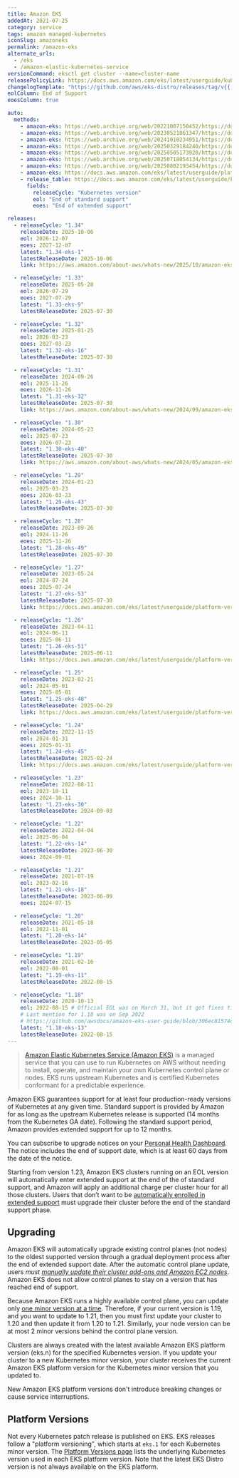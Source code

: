 ```yaml
---
title: Amazon EKS
addedAt: 2021-07-25
category: service
tags: amazon managed-kubernetes
iconSlug: amazoneks
permalink: /amazon-eks
alternate_urls:
  - /eks
  - /amazon-elastic-kubernetes-service
versionCommand: eksctl get cluster --name=cluster-name
releasePolicyLink: https://docs.aws.amazon.com/eks/latest/userguide/kubernetes-versions.html
changelogTemplate: "https://github.com/aws/eks-distro/releases/tag/v{{'__LATEST__'|replace:'.','-'}}"
eolColumn: End of Support
eoesColumn: true

auto:
  methods:
    - amazon-eks: https://web.archive.org/web/20221007150452/https://docs.aws.amazon.com/eks/latest/userguide/platform-versions.html # 1.19
    - amazon-eks: https://web.archive.org/web/20230521061347/https://docs.aws.amazon.com/eks/latest/userguide/platform-versions.html # 1.20
    - amazon-eks: https://web.archive.org/web/20241010234951/https://docs.aws.amazon.com/eks/latest/userguide/platform-versions.html # 1.23
    - amazon-eks: https://web.archive.org/web/20250329184240/https://docs.aws.amazon.com/eks/latest/userguide/platform-versions.html # 1.24
    - amazon-eks: https://web.archive.org/web/20250505173928/https://docs.aws.amazon.com/eks/latest/userguide/platform-versions.html # 1.25
    - amazon-eks: https://web.archive.org/web/20250718054134/https://docs.aws.amazon.com/eks/latest/userguide/platform-versions.html # 1.26
    - amazon-eks: https://web.archive.org/web/20250802193454/https://docs.aws.amazon.com/eks/latest/userguide/platform-versions.html # 1.27
    - amazon-eks: https://docs.aws.amazon.com/eks/latest/userguide/platform-versions.html
    - release_table: https://docs.aws.amazon.com/eks/latest/userguide/kubernetes-versions.html
      fields:
        releaseCycle: "Kubernetes version"
        eol: "End of standard support"
        eoes: "End of extended support"

releases:
  - releaseCycle: "1.34"
    releaseDate: 2025-10-06
    eol: 2026-12-07
    eoes: 2027-12-07
    latest: "1.34-eks-1"
    latestReleaseDate: 2025-10-06
    link: https://aws.amazon.com/about-aws/whats-new/2025/10/amazon-eks-distro-kubernetes-version-1-34/

  - releaseCycle: "1.33"
    releaseDate: 2025-05-28
    eol: 2026-07-29
    eoes: 2027-07-29
    latest: "1.33-eks-9"
    latestReleaseDate: 2025-07-30

  - releaseCycle: "1.32"
    releaseDate: 2025-01-25
    eol: 2026-03-23
    eoes: 2027-03-23
    latest: "1.32-eks-16"
    latestReleaseDate: 2025-07-30

  - releaseCycle: "1.31"
    releaseDate: 2024-09-26
    eol: 2025-11-26
    eoes: 2026-11-26
    latest: "1.31-eks-32"
    latestReleaseDate: 2025-07-30
    link: https://aws.amazon.com/about-aws/whats-new/2024/09/amazon-eks-distro-kubernetes-version-1-31/

  - releaseCycle: "1.30"
    releaseDate: 2024-05-23
    eol: 2025-07-23
    eoes: 2026-07-23
    latest: "1.30-eks-40"
    latestReleaseDate: 2025-07-30
    link: https://aws.amazon.com/about-aws/whats-new/2024/05/amazon-eks-distro-kubernetes-version-1-30/

  - releaseCycle: "1.29"
    releaseDate: 2024-01-23
    eol: 2025-03-23
    eoes: 2026-03-23
    latest: "1.29-eks-43"
    latestReleaseDate: 2025-07-30

  - releaseCycle: "1.28"
    releaseDate: 2023-09-26
    eol: 2024-11-26
    eoes: 2025-11-26
    latest: "1.28-eks-49"
    latestReleaseDate: 2025-07-30

  - releaseCycle: "1.27"
    releaseDate: 2023-05-24
    eol: 2024-07-24
    eoes: 2025-07-24
    latest: "1.27-eks-53"
    latestReleaseDate: 2025-07-30
    link: https://docs.aws.amazon.com/eks/latest/userguide/platform-versions.html#platform-versions-1-27

  - releaseCycle: "1.26"
    releaseDate: 2023-04-11
    eol: 2024-06-11
    eoes: 2025-06-11
    latest: "1.26-eks-51"
    latestReleaseDate: 2025-06-11
    link: https://docs.aws.amazon.com/eks/latest/userguide/platform-versions.html#platform-versions-1-26

  - releaseCycle: "1.25"
    releaseDate: 2023-02-21
    eol: 2024-05-01
    eoes: 2025-05-01
    latest: "1.25-eks-48"
    latestReleaseDate: 2025-04-29
    link: https://docs.aws.amazon.com/eks/latest/userguide/platform-versions.html#platform-versions-1-25

  - releaseCycle: "1.24"
    releaseDate: 2022-11-15
    eol: 2024-01-31
    eoes: 2025-01-31
    latest: "1.24-eks-45"
    latestReleaseDate: 2025-02-24
    link: https://docs.aws.amazon.com/eks/latest/userguide/platform-versions.html#platform-versions-1-24

  - releaseCycle: "1.23"
    releaseDate: 2022-08-11
    eol: 2023-10-11
    eoes: 2024-10-11
    latest: "1.23-eks-30"
    latestReleaseDate: 2024-09-03

  - releaseCycle: "1.22"
    releaseDate: 2022-04-04
    eol: 2023-06-04
    latest: "1.22-eks-14"
    latestReleaseDate: 2023-06-30
    eoes: 2024-09-01

  - releaseCycle: "1.21"
    releaseDate: 2021-07-19
    eol: 2023-02-16
    latest: "1.21-eks-18"
    latestReleaseDate: 2023-06-09
    eoes: 2024-07-15

  - releaseCycle: "1.20"
    releaseDate: 2021-05-18
    eol: 2022-11-01
    latest: "1.20-eks-14"
    latestReleaseDate: 2023-05-05

  - releaseCycle: "1.19"
    releaseDate: 2021-02-16
    eol: 2022-08-01
    latest: "1.19-eks-11"
    latestReleaseDate: 2022-08-15

  - releaseCycle: "1.18"
    releaseDate: 2020-10-13
    eol: 2022-08-15 # Official EOL was on March 31, but it got fixes till August (see the link below)
    # Last mention for 1.18 was on Sep 2022
    # https://github.com/awsdocs/amazon-eks-user-guide/blob/306ec81574cb60ae47b8dbc8834d6c9d0dd3fe66/doc_source/platform-versions.md
    latest: "1.18-eks-13"
    latestReleaseDate: 2022-08-15
---
```


> [Amazon Elastic Kubernetes Service (Amazon EKS)](https://aws.amazon.com/eks/) is a managed service
> that you can use to run Kubernetes on AWS without needing to install, operate, and maintain your
> own Kubernetes control plane or nodes. EKS runs upstream Kubernetes and is certified Kubernetes
> conformant for a predictable experience.

Amazon EKS guarantees support for at least four production-ready versions of Kubernetes at any
given time. Standard support is provided by Amazon for as long as the upstream Kubernetes release
is supported (14 months from the Kubernetes GA date). Following the standard support period, Amazon
provides extended support for up to 12 months.

You can subscribe to upgrade notices on your [Personal Health Dashboard](https://aws.amazon.com/premiumsupport/technology/personal-health-dashboard/).
The notice includes the end of support date, which is at least 60 days from the date of the notice.

Starting from version 1.23, Amazon EKS clusters running on an EOL version will automatically enter
extended support at the end of the of standard support, and Amazon will apply an additional charge
per cluster hour for all those clusters. Users that don’t want to be [automatically enrolled in
extended support](https://docs.aws.amazon.com/eks/latest/userguide/kubernetes-versions.html#extended-support-faqs)
must upgrade their cluster before the end of the standard support phase.

## Upgrading

Amazon EKS will automatically upgrade existing control planes (not nodes) to the oldest supported
version through a gradual deployment process after the end of extended support date. After the
automatic control plane update, users _must [manually update their cluster add-ons and Amazon EC2 nodes](https://docs.aws.amazon.com/eks/latest/userguide/update-cluster.html#update-existing-cluster)_.
Amazon EKS does not allow control planes to stay on a version that has reached end of support.

Because Amazon EKS runs a highly available control plane, you can update only
[one minor version at a time](https://kubernetes.io/releases/version-skew-policy/#kube-apiserver).
Therefore, if your current version is 1.19, and you want to update to 1.21, then you must first
update your cluster to 1.20 and then update it from 1.20 to 1.21.
Similarly, your node version can be at most 2 minor versions behind the control plane version.

Clusters are always created with the latest available Amazon EKS platform version (eks.n) for the
specified Kubernetes version. If you update your cluster to a new Kubernetes minor version, your
cluster receives the current Amazon EKS platform version for the Kubernetes minor version that you
updated to.

New Amazon EKS platform versions don't introduce breaking changes or cause service interruptions.

## Platform Versions

Not every Kubernetes patch release is published on EKS. EKS releases follow a "platform versioning",
which starts at `eks.1` for each Kubernetes minor version. The
[Platform Versions page](https://docs.aws.amazon.com/eks/latest/userguide/platform-versions.html)
lists the underlying Kubernetes version used in each EKS platform version. Note that the latest
EKS Distro version is not always available on the EKS platform.
